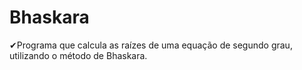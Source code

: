 # Bhaskara
✔Programa que calcula as raízes de uma equação de segundo grau, utilizando o método de Bhaskara.
